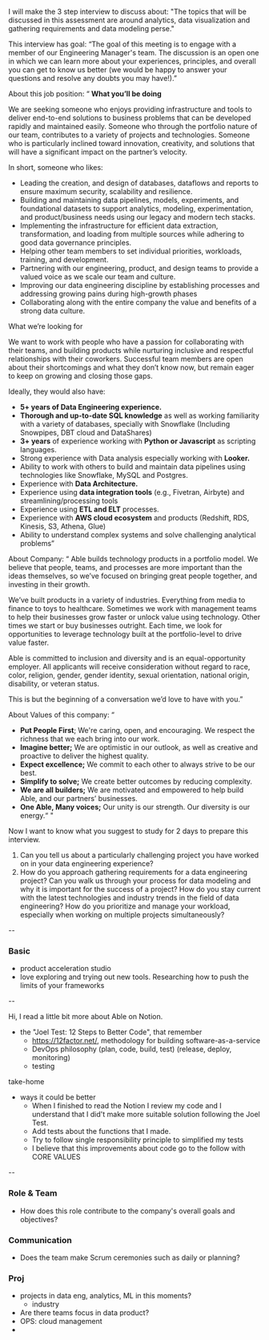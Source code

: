 I will make the 3 step interview to discuss about: 
"The topics that will be discussed in this assessment are around analytics, data visualization and gathering requirements and data modeling perse." 

This interview has goal:
“The goal of this meeting is to engage with a member of our Engineering Manager's team. The discussion is an open one in which we can learn more about your experiences, principles, and overall you can get to know us better (we would be happy to answer your questions and resolve any doubts you may have!).”

About this job position:
“
**What you’ll be doing**

We are seeking someone who enjoys providing infrastructure and tools to deliver end-to-end solutions to business problems that can be developed rapidly and maintained easily. Someone who through the portfolio nature of our team, contributes to a variety of projects and technologies. Someone who is particularly inclined toward innovation, creativity, and solutions that will have a significant impact on the partner’s velocity.

In short, someone who likes:

- Leading the creation, and design of databases, dataflows and reports to ensure maximum security, scalability and resilience.
- Building and maintaining data pipelines, models, experiments, and foundational datasets to support analytics, modeling, experimentation, and product/business needs using our legacy and modern tech stacks.
- Implementing the infrastructure for efficient data extraction, transformation, and loading from multiple sources while adhering to good data governance principles.
- Helping other team members to set individual priorities, workloads, training, and development.
- Partnering with our engineering, product, and design teams to provide a valued voice as we scale our team and culture.
- Improving our data engineering discipline by establishing processes and addressing growing pains during high-growth phases
- Collaborating along with the entire company the value and benefits of a strong data culture.

What we’re looking for

We want to work with people who have a passion for collaborating with their teams, and building products while nurturing inclusive and respectful relationships with their coworkers. Successful team members are open about their shortcomings and what they don’t know now, but remain eager to keep on growing and closing those gaps.

Ideally, they would also have:

- **5+ years of Data Engineering experience.**
- **Thorough and up-to-date SQL knowledge** as well as working familiarity with a variety of databases, specially with Snowflake (Including Snowpipes, DBT cloud and DataShares)
- **3+ years** of experience working with **Python or Javascript** as scripting languages.
- Strong experience with Data analysis especially working with **Looker.**
- Ability to work with others to build and maintain data pipelines using technologies like Snowflake, MySQL and Postgres.
- Experience with **Data Architecture.**
- Experience using **data integration tools** (e.g., Fivetran, Airbyte) and streamlining/processing tools
- Experience using **ETL and ELT** processes.
- Experience with **AWS cloud ecosystem** and products (Redshift, RDS, Kinesis, S3, Athena, Glue)
- Ability to understand complex systems and solve challenging analytical problems”

About Company:
“
Able builds technology products in a portfolio model. We believe that people, teams, and processes are more important than the ideas themselves, so we’ve focused on bringing great people together, and investing in their growth.

We’ve built products in a variety of industries. Everything from media to finance to toys to healthcare. Sometimes we work with management teams to help their businesses grow faster or unlock value using technology. Other times we start or buy businesses outright. Each time, we look for opportunities to leverage technology built at the portfolio-level to drive value faster.

Able is committed to inclusion and diversity and is an equal-opportunity employer. All applicants will receive consideration without regard to race, color, religion, gender, gender identity, sexual orientation, national origin, disability, or veteran status.

This is but the beginning of a conversation we’d love to have with you.”

About Values of this company:
“
- **Put People First**; We're caring, open, and encouraging. We respect the richness that we each bring into our work.
- **Imagine better;** We are optimistic in our outlook, as well as creative and proactive to deliver the highest quality.
- **Expect excellence;** We commit to each other to always strive to be our best.
- **Simplify to solve;** We create better outcomes by reducing complexity.
- **We are all builders;** We are motivated and empowered to help build Able, and our partners’ businesses.
- **One Able, Many voices;** Our unity is our strength. Our diversity is our energy.“
"



Now I want to know what you suggest to study for 2 days to prepare this interview.

1. Can you tell us about a particularly challenging project you have worked on in your data engineering experience?
2. How do you approach gathering requirements for a data engineering project?
Can you walk us through your process for data modeling and why it is important for the success of a project?
How do you stay current with the latest technologies and industry trends in the field of data engineering?
How do you prioritize and manage your workload, especially when working on multiple projects simultaneously?

--

### Basic
- product acceleration studio
- love exploring and trying out new tools. Researching how to push the limits of your frameworks

--

Hi,
I read a little bit more about Able on Notion.
- the "Joel Test: 12 Steps to Better Code", that remember 
  - https://12factor.net/, methodology for building software-as-a-service 
  - DevOps philosophy (plan, code, build, test) (release, deploy, monitoring)
  - testing

take-home
- ways it could be better
  - When I finished to read the Notion I review my code and I understand that I did't make more suitable solution following the Joel Test.
  - Add tests about the functions that I made.
  - Try to follow single responsibility principle to simplified my tests
  - I believe that this improvements about code go to the follow with CORE VALUES

--

### Role & Team
- How does this role contribute to the company's overall goals and objectives?

### Communication
- Does the team make Scrum ceremonies such as daily or planning?

### Proj
- projects in data eng, analytics, ML in this moments?
    - industry 
- Are there teams focus in data product?
- OPS: cloud management
- 
